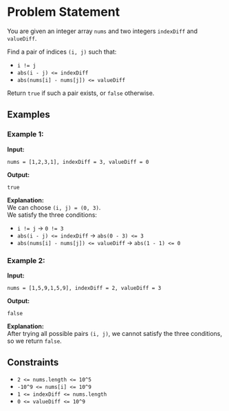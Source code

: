 # Problem Statement

You are given an integer array `nums` and two integers `indexDiff` and `valueDiff`.

Find a pair of indices `(i, j)` such that:

- `i != j`
- `abs(i - j) <= indexDiff`
- `abs(nums[i] - nums[j]) <= valueDiff`

Return `true` if such a pair exists, or `false` otherwise.

## Examples

### Example 1:
**Input:**
```plaintext
nums = [1,2,3,1], indexDiff = 3, valueDiff = 0
```
**Output:**
```plaintext
true
```
**Explanation:**  
We can choose `(i, j) = (0, 3)`.  
We satisfy the three conditions:
- `i != j` → `0 != 3`
- `abs(i - j) <= indexDiff` → `abs(0 - 3) <= 3`
- `abs(nums[i] - nums[j]) <= valueDiff` → `abs(1 - 1) <= 0`

### Example 2:
**Input:**
```plaintext
nums = [1,5,9,1,5,9], indexDiff = 2, valueDiff = 3
```
**Output:**
```plaintext
false
```
**Explanation:**  
After trying all possible pairs `(i, j)`, we cannot satisfy the three conditions, so we return `false`.

## Constraints
- `2 <= nums.length <= 10^5`
- `-10^9 <= nums[i] <= 10^9`
- `1 <= indexDiff <= nums.length`
- `0 <= valueDiff <= 10^9`
